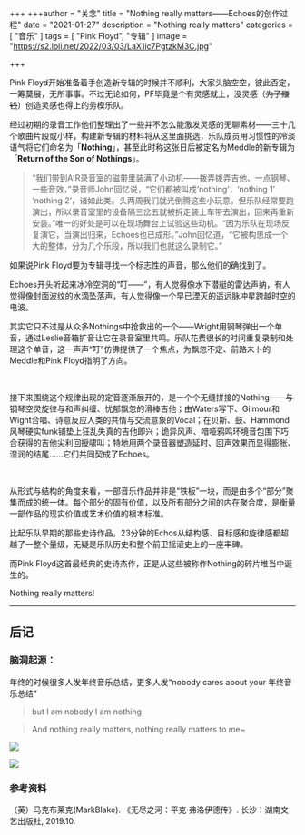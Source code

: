 +++
+++author = "关念"
title = "Nothing really matters——Echoes的创作过程"
date = "2021-01-27"
description = "Nothing really matters"
categories = [
    "音乐"
]
tags = [
    "Pink Floyd",
    "专辑"
]
image = "https://s2.loli.net/2022/03/03/LaX1ic7PgtzkM3C.jpg"

+++

Pink Floyd开始准备着手创造新专辑的时候并不顺利，大家头脑空空，彼此否定，一筹莫展，无所事事。不过无论如何，PF毕竟是个有灵感就上，没灵感（~~为了赚钱~~）创造灵感也得上的劳模乐队。

经过初期的录音工作他们整理出了一些并不怎么能激发灵感的无聊素材——三十几个歌曲片段或小样，构建新专辑的材料将从这里面挑选，乐队成员用习惯性的冷淡语气将它们命名为「**Nothing**」，甚至此时称这张日后被定名为Meddle的新专辑为「**Return of the Son of Nothings**」。

> “我们带到AIR录音室的磁带里装满了小动机——拨弄拨弄吉他、一点钢琴、一些音效，”录音师John回忆说，“它们都被叫成‘nothing’，‘nothing 1’ ‘nothing 2’，诸如此类。头两周我们就光倒腾这些小玩意。但乐队经常要跑演出，所以录音室里的设备隔三岔五就被拆走装上车带去演出，回来再重新安装。”唯一的好处是可以在现场舞台上试验这些动机。“因为乐队在现场反复演它，当演出归来，Echoes也已成形。”John回忆道，“它被构思成一个大的整体，分为几个乐段，所以我们也就这么录制它。”

如果说Pink Floyd要为专辑寻找一个标志性的声音，那么他们的确找到了。

Echoes开头听起来冰冷空洞的“叮——”，有人觉得像水下潜艇的雷达声纳，有人觉得像封面波纹的水滴坠落声，有人觉得像一个早已湮灭的遥远脉冲星跨越时空的电波。

其实它只不过是从众多Nothings中抢救出的一个——Wright用钢琴弹出一个单音，通过Leslie音箱扩音让它在录音室里共鸣。乐队花费很长的时间重复录制和处理这个单音，这一声声“叮”仿佛提供了一个焦点，为飘忽不定、前路未卜的Meddle和Pink Floyd指明了方向。

<br/>

接下来围绕这个规律出现的定音逐渐展开的，是一个个无缝拼接的Nothing——与钢琴空灵旋律与和声纠缠、忧郁飘忽的滑棒吉他；由Waters写下、Gilmour和Wight合唱、诗意反应人类的共情与交流意象的Vocal；在贝斯、鼓、Hammond风琴硬实funk铺垫上狂乱失真的吉他即兴；诡异风声、喑哑鸦鸣环境音包围下巧合获得的吉他尖利回授啸叫；特地用两个录音器塑造延时、回声效果而显得膨胀、湿润的结尾……它们共同契成了Echoes。

<br/>

从形式与结构的角度来看，一部音乐作品并非是“铁板”一块，而是由多个“部分”聚集而成的统一体。每个部分的固有价值，以及所有部分之间的内在聚合度，是衡量一部作品的现实价值或艺术价值的根本标准。

比起乐队早期的那些史诗作品，23分钟的Echos从结构感、目标感和旋律感都超越了一整个量级，无疑是乐队历史和整个前卫摇滚史上的一座丰碑。

而Pink Floyd这首最经典的史诗杰作，正是从这些被称作Nothing的碎片堆当中诞生的。

Nothing really matters!



---

## 后记

### 脑洞起源：

年终的时候很多人发年终音乐总结，更多人发“nobody cares about your 年终音乐总结”

> but I am nobody I am nothing

> And nothing really matters, nothing really matters to me~

![](https://img9.doubanio.com/view/note/l/public/p79516845.webp)

![](https://img9.doubanio.com/view/note/l/public/p79516846.webp)

### 参考资料

 （英）马克布莱克(MarkBlake). 《无尽之河：平克·弗洛伊德传》. 长沙：湖南文艺出版社, 2019.10.
